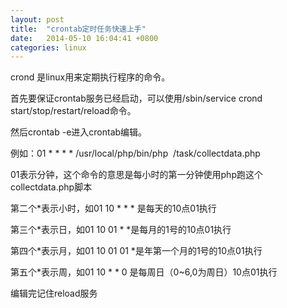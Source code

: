 ```yaml
---
layout: post
title:  "crontab定时任务快速上手"
date:   2014-05-10 16:04:41 +0800
categories: linux
---
```


crond 是linux用来定期执行程序的命令。

首先要保证crontab服务已经启动，可以使用/sbin/service crond start/stop/restart/reload命令。

然后crontab -e进入crontab编辑。

例如：01 * * * * /usr/local/php/bin/php  /task/collectdata.php

01表示分钟，这个命令的意思是每小时的第一分钟使用php跑这个collectdata.php脚本

第二个*表示小时，如01 10 * * * 是每天的10点01执行

第三个*表示日，如01 10 01 * *是每月的1号的10点01执行

第四个*表示月，如01 10 01 01 *是年第一个月的1号的10点01执行

第五个*表示周，如01 10 * * 0 是每周日（0~6,0为周日）10点01执行

编辑完记住reload服务